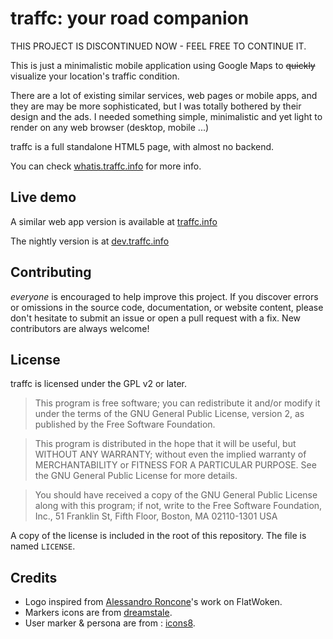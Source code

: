 # traffc: your road companion

THIS PROJECT IS DISCONTINUED NOW - FEEL FREE TO CONTINUE IT.

This is just a minimalistic mobile application using Google Maps to ~~quickly~~ visualize your location's traffic condition.

There are a lot of existing similar services, web pages or mobile apps, and they are may be more sophisticated, but I was totally bothered by their design and the ads.
I needed something simple, minimalistic and yet light to render on any web browser (desktop, mobile ...)

traffc is a full standalone HTML5 page, with almost no backend.

You can check [whatis.traffc.info](http://whatis.traffc.info/) for more info.

## Live demo
A similar web app version is available at [traffc.info](http://traffc.info/)

The nightly version is at [dev.traffc.info](http://dev.traffc.info/)

## Contributing

_everyone_ is encouraged to help improve this project.
If you discover errors or omissions in the source code, documentation, or website content, please don't hesitate to submit an issue or open a pull request with a fix.
New contributors are always welcome!

## License

traffc is licensed under the GPL v2 or later.

> This program is free software; you can redistribute it and/or modify it under the terms of the GNU General Public License, version 2, as published by the Free Software Foundation.

> This program is distributed in the hope that it will be useful, but WITHOUT ANY WARRANTY; without even the implied warranty of MERCHANTABILITY or FITNESS FOR A PARTICULAR PURPOSE. See the GNU General Public License for more details.

> You should have received a copy of the GNU General Public License along with this program; if not, write to the Free Software Foundation, Inc., 51 Franklin St, Fifth Floor, Boston, MA 02110-1301 USA

A copy of the license is included in the root of this repository. The file is named `LICENSE`.

## Credits
- Logo inspired from [Alessandro Roncone](https://github.com/alecive/FlatWoken)'s work on FlatWoken.
- Markers icons are from [dreamstale](http://www.dreamstale.com/free-downloads/).
- User marker & persona are from : [icons8](https://icons8.com/)</a>.
